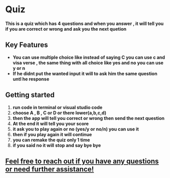 # Quiz
**This is a quiz which has 4 questions and when you answer , it will tell you if you are correct or wrong and ask you the next quetion**

## Key Features
+ **You can use multiple choice like instead of saying C you can use c and visa verse , the same thing with all choice like yes and no you can use y or n**
+ **If he didnt put the wanted input it will to ask him the same question untl he response**

## Getting started

1. **run code in terminal or visual studio code**
2. **choose A , B , C or D or there lower(a,b,c,d)**
3. **then the app will tell you correct or wrong then send the next question**
4. **At the end it will tell you your score**
5. **it ask you to play again or no (yes/y or no/n) you can use it**
6. **then if you play again it will continue**
7. **you can remake the quiz only 1 time**
8. **if you said no it will stop and say bye bye**

## [**Feel free to reach out if you have any questions or need further assistance!**](https://t.me/talkwithahmed/)

